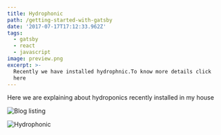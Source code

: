 ```yaml
---
title: Hydrophonic
path: /getting-started-with-gatsby
date: '2017-07-17T17:12:33.962Z'
tags:
  - gatsby
  - react
  - javascript
image: preview.png
excerpt: >-
  Recently we have installed hydrophnic.To know more details click 
  here
---
```


Here we are explaining about hydroponics recently installed in my house











![Blog listing](./images/blog-listing.png)


![Hydrophonic](./images/IMG-20170827-WA0011.jpeg)
